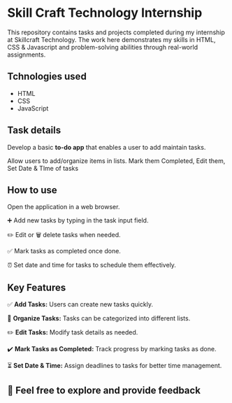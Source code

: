 # Skill Craft Technology Internship
This repository contains tasks and projects completed during my internship at Skillcraft Technology. The work here demonstrates my skills in HTML, CSS & Javascript and problem-solving abilities through real-world assignments.
## Tchnologies used
* HTML
* CSS
* JavaScript
## Task details
Develop a basic **to-do app** that
enables a user to add maintain
tasks.

Allow users to add/organize
items in lists. Mark them
Completed, Edit them, Set Date
& Tlme of tasks

## How to use

Open the application in a web browser.

➕ Add new tasks by typing in the task input field.

✏️ Edit or 🗑️ delete tasks when needed.

✅ Mark tasks as completed once done.

⏰ Set date and time for tasks to schedule them effectively.

## Key Features

✅ **Add Tasks:** Users can create new tasks quickly.

📂 **Organize Tasks:** Tasks can be categorized into different lists.

✏️ **Edit Tasks:** Modify task details as needed.

✔️ **Mark Tasks as Completed:** Track progress by marking tasks as done.

⏳ **Set Date & Time:** Assign deadlines to tasks for better time management.


🌟 Feel free to explore and provide feedback
---
